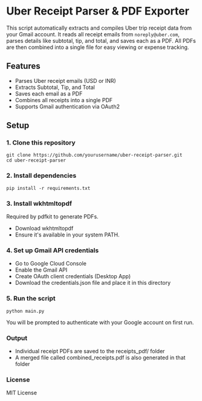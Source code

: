 

# Uber Receipt Parser & PDF Exporter

This script automatically extracts and compiles Uber trip receipt data from your Gmail account. It reads all receipt emails from `noreply@uber.com`, parses details like subtotal, tip, and total, and saves each as a PDF. All PDFs are then combined into a single file for easy viewing or expense tracking.

## Features

- Parses Uber receipt emails (USD or INR)
- Extracts Subtotal, Tip, and Total
- Saves each email as a PDF
- Combines all receipts into a single PDF
- Supports Gmail authentication via OAuth2

## Setup

### 1. Clone this repository

```
git clone https://github.com/yourusername/uber-receipt-parser.git
cd uber-receipt-parser
```

### 2. Install dependencies
```
pip install -r requirements.txt
```

### 3. Install wkhtmltopdf

Required by pdfkit to generate PDFs.

* Download wkhtmltopdf
* Ensure it's available in your system PATH.

### 4. Set up Gmail API credentials
* Go to Google Cloud Console
* Enable the Gmail API
* Create OAuth client credentials (Desktop App)
* Download the credentials.json file and place it in this directory

### 5. Run the script
```
python main.py
```
You will be prompted to authenticate with your Google account on first run.

### Output
* Individual receipt PDFs are saved to the receipts_pdf/ folder
* A merged file called combined_receipts.pdf is also generated in that folder

### License

MIT License